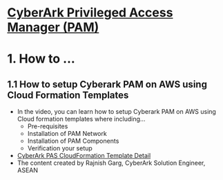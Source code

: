 # [CyberArk Privileged Access Manager (PAM)](https://www.cyberark.com/products/privileged-access-manager/)

# 1. How to ...

## 1.1 How to setup Cyberark PAM on AWS using Cloud Formation Templates
- In the video, you can learn how to setup Cyberark PAM on AWS using Cloud formation templates where including…
  - Pre-requisites
  - Installation of PAM Network
  - Installation of PAM Components
  - Verification your setup
- [CyberArk PAS CloudFormation Template Detail]( https://github.com/ivanckleecity/CyberArk_APJ_CPE_Technical_Portal/new/main)
- The content created by Rajnish Garg, CyberArk Solution Engineer, ASEAN
